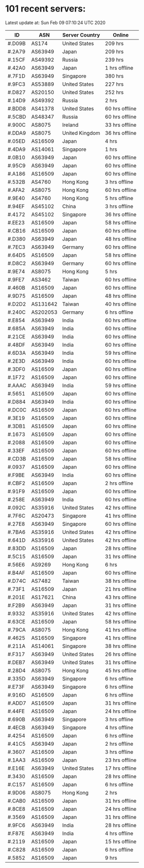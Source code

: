 # 101 recent servers:

Latest update at: Sun Feb 09 07:10:24 UTC 2020

| ID | ASN | Server Country | Online |
| -- | --- | -------------- | ------ |
| #.D09B | AS174 | United States | 209 hrs |
| #.2A79 | AS63949 | Japan | 209 hrs |
| #.15CF | AS49392 | Russia | 239 hrs |
| #.42A0 | AS63949 | Japan | 1 hrs offline |
| #.7F1D | AS63949 | Singapore | 380 hrs |
| #.9FC3 | AS53889 | United States | 227 hrs |
| #.D827 | AS20150 | United States | 252 hrs |
| #.14D9 | AS49392 | Russia | 2 hrs |
| #.BDD8 | AS41378 | United States | 60 hrs offline |
| #.5CBD | AS48347 | Russia | 60 hrs offline |
| #.900C | AS8075 | Ireland | 33 hrs offline |
| #.DDA9 | AS8075 | United Kingdom | 36 hrs offline |
| #.05ED | AS16509 | Japan | 4 hrs |
| #.4DA9 | AS14061 | Singapore | 1 hrs |
| #.0B10 | AS63949 | Japan | 60 hrs offline |
| #.95C9 | AS63949 | Japan | 60 hrs offline |
| #.A186 | AS16509 | Japan | 60 hrs offline |
| #.532B | AS4760 | Hong Kong | 3 hrs offline |
| #.AFA2 | AS8075 | Hong Kong | 60 hrs offline |
| #.9E40 | AS4760 | Hong Kong | 5 hrs offline |
| #.94EF | AS45102 | China | 3 hrs offline |
| #.4172 | AS45102 | Singapore | 36 hrs offline |
| #.EE23 | AS16509 | Japan | 58 hrs offline |
| #.CB16 | AS16509 | Japan | 60 hrs offline |
| #.D380 | AS63949 | Japan | 48 hrs offline |
| #.7EC3 | AS63949 | Germany | 60 hrs offline |
| #.64D5 | AS16509 | Japan | 58 hrs offline |
| #.D8C2 | AS63949 | Germany | 60 hrs offline |
| #.9E74 | AS8075 | Hong Kong | 5 hrs |
| #.9FE7 | AS3462 | Taiwan | 60 hrs offline |
| #.460B | AS16509 | Japan | 60 hrs offline |
| #.9D75 | AS16509 | Japan | 48 hrs offline |
| #.D2D2 | AS131642 | Taiwan | 40 hrs offline |
| #.240C | AS202053 | Germany | 6 hrs offline |
| #.E854 | AS63949 | India | 60 hrs offline |
| #.685A | AS63949 | India | 60 hrs offline |
| #.21CE | AS63949 | India | 60 hrs offline |
| #.48DF | AS63949 | India | 60 hrs offline |
| #.6D3A | AS63949 | India | 59 hrs offline |
| #.2E3D | AS63949 | India | 60 hrs offline |
| #.3DF0 | AS16509 | Japan | 60 hrs offline |
| #.1F72 | AS16509 | Japan | 60 hrs offline |
| #.AAAC | AS63949 | India | 59 hrs offline |
| #.5651 | AS16509 | Japan | 60 hrs offline |
| #.D884 | AS63949 | India | 60 hrs offline |
| #.DC0C | AS16509 | Japan | 60 hrs offline |
| #.3E19 | AS16509 | Japan | 60 hrs offline |
| #.3DB1 | AS16509 | Japan | 60 hrs offline |
| #.1673 | AS16509 | Japan | 60 hrs offline |
| #.2088 | AS16509 | Japan | 60 hrs offline |
| #.33EF | AS16509 | Japan | 60 hrs offline |
| #.CD3B | AS16509 | Japan | 58 hrs offline |
| #.0937 | AS16509 | Japan | 60 hrs offline |
| #.F9BE | AS63949 | India | 60 hrs offline |
| #.CBF2 | AS16509 | Japan | 2 hrs offline |
| #.91F9 | AS16509 | Japan | 60 hrs offline |
| #.258E | AS63949 | India | 60 hrs offline |
| #.092C | AS35916 | United States | 42 hrs offline |
| #.7F6C | AS20473 | Singapore | 41 hrs offline |
| #.27E8 | AS63949 | Singapore | 60 hrs offline |
| #.7BA6 | AS35916 | United States | 42 hrs offline |
| #.641D | AS35916 | United States | 42 hrs offline |
| #.83DD | AS16509 | Japan | 28 hrs offline |
| #.5C15 | AS16509 | Japan | 31 hrs offline |
| #.56E6 | AS9269 | Hong Kong | 6 hrs |
| #.B4AF | AS16509 | Japan | 60 hrs offline |
| #.D74C | AS7482 | Taiwan | 38 hrs offline |
| #.73F1 | AS16509 | Japan | 21 hrs offline |
| #.201E | AS17621 | China | 43 hrs offline |
| #.F2B9 | AS63949 | Japan | 31 hrs offline |
| #.9332 | AS35916 | United States | 42 hrs offline |
| #.63CE | AS16509 | Japan | 58 hrs offline |
| #.79CA | AS8075 | Hong Kong | 41 hrs offline |
| #.4625 | AS16509 | Singapore | 41 hrs offline |
| #.211A | AS14061 | Singapore | 38 hrs offline |
| #.F317 | AS63949 | United States | 26 hrs offline |
| #.DEB7 | AS63949 | United States | 31 hrs offline |
| #.28D4 | AS8075 | Hong Kong | 45 hrs offline |
| #.335D | AS63949 | Singapore | 6 hrs offline |
| #.E73F | AS63949 | Singapore | 6 hrs offline |
| #.916D | AS16509 | Japan | 6 hrs offline |
| #.ADD7 | AS16509 | Japan | 31 hrs offline |
| #.44FE | AS16509 | Japan | 24 hrs offline |
| #.690B | AS63949 | Singapore | 3 hrs offline |
| #.4ECB | AS63949 | Singapore | 4 hrs offline |
| #.4254 | AS16509 | Japan | 6 hrs offline |
| #.41C5 | AS63949 | Japan | 2 hrs offline |
| #.3607 | AS16509 | Japan | 3 hrs offline |
| #.1AA3 | AS16509 | Japan | 23 hrs offline |
| #.E16E | AS63949 | United States | 17 hrs offline |
| #.3430 | AS16509 | Japan | 28 hrs offline |
| #.C157 | AS16509 | Japan | 6 hrs offline |
| #.9D06 | AS8075 | Hong Kong | 2 hrs |
| #.CAB0 | AS16509 | Japan | 31 hrs offline |
| #.8CE8 | AS16509 | Japan | 24 hrs offline |
| #.3569 | AS16509 | Japan | 31 hrs offline |
| #.9FC6 | AS63949 | India | 28 hrs offline |
| #.F87E | AS63949 | India | 4 hrs offline |
| #.2119 | AS16509 | Japan | 15 hrs offline |
| #.C828 | AS16509 | Japan | 6 hrs offline |
| #.5852 | AS16509 | Japan | 9 hrs |

